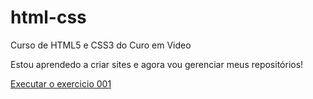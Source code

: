 # html-css
 Curso de HTML5 e CSS3 do Curo em Video

Estou aprendedo a criar sites e agora vou gerenciar meus repositórios!

<a href="https://ivanferreira1.github.io/html-css/exercicios.html/ex001/index.html">Executar o exercicio 001</a>